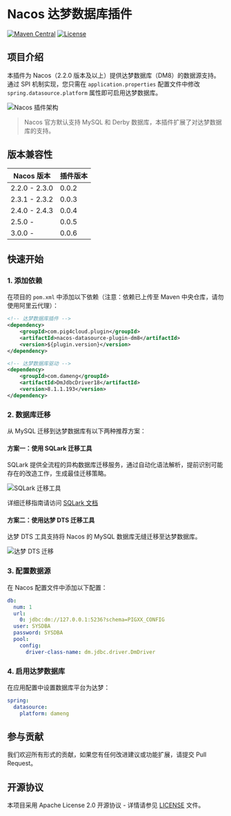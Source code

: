 # Nacos 达梦数据库插件

[![Maven Central](https://img.shields.io/maven-central/v/com.pig4cloud.plugin/nacos-datasource-plugin-dm8.svg?style=flat-square)](https://maven.badges.herokuapp.com/maven-central/com.pig4cloud.plugin/nacos-datasource-plugin-dm8)
[![License](https://img.shields.io/badge/License-Apache%202.0-blue.svg)](https://opensource.org/licenses/Apache-2.0)

## 项目介绍

本插件为 Nacos（2.2.0 版本及以上）提供达梦数据库（DM8）的数据源支持。通过 SPI 机制实现，您只需在 `application.properties` 配置文件中修改 `spring.datasource.platform` 属性即可启用达梦数据库。

![Nacos 插件架构](https://minio.pigx.top/oss/202212/1671179590.jpg)

> Nacos 官方默认支持 MySQL 和 Derby 数据库，本插件扩展了对达梦数据库的支持。

## 版本兼容性

| Nacos 版本    | 插件版本 |
|--------------|---------|
| 2.2.0 - 2.3.0 | 0.0.2   |
| 2.3.1 - 2.3.2 | 0.0.3   |
| 2.4.0 - 2.4.3 | 0.0.4   |
| 2.5.0 -       | 0.0.5   |
| 3.0.0 -       | 0.0.6   |

## 快速开始

### 1. 添加依赖

在项目的 `pom.xml` 中添加以下依赖（注意：依赖已上传至 Maven 中央仓库，请勿使用阿里云代理）：

```xml
<!-- 达梦数据库插件 -->
<dependency>
    <groupId>com.pig4cloud.plugin</groupId>
    <artifactId>nacos-datasource-plugin-dm8</artifactId>
    <version>${plugin.version}</version>
</dependency>

<!-- 达梦数据库驱动 -->
<dependency>
    <groupId>com.dameng</groupId>
    <artifactId>DmJdbcDriver18</artifactId>
    <version>8.1.1.193</version>
</dependency>
```

### 2. 数据库迁移

从 MySQL 迁移到达梦数据库有以下两种推荐方案：

#### 方案一：使用 SQLark 迁移工具
SQLark 提供全流程的异构数据库迁移服务，通过自动化语法解析，提前识别可能存在的改造工作，生成最佳迁移策略。

![SQLark 迁移工具](https://minio.pigx.vip/oss/202501/1738162693.png)

详细迁移指南请访问 [SQLark 文档](https://www.sqlark.com/docs/zh/v1/data-migration/overview.html)

#### 方案二：使用达梦 DTS 迁移工具
达梦 DTS 工具支持将 Nacos 的 MySQL 数据库无缝迁移至达梦数据库。

![达梦 DTS 迁移](https://minio.pigx.top/oss/202406/1718112771.png)

### 3. 配置数据源

在 Nacos 配置文件中添加以下配置：

```yaml
db:
  num: 1
  url:
    0: jdbc:dm://127.0.0.1:5236?schema=PIGXX_CONFIG
  user: SYSDBA
  password: SYSDBA
  pool:
    config:
      driver-class-name: dm.jdbc.driver.DmDriver
```

### 4. 启用达梦数据库

在应用配置中设置数据库平台为达梦：

```yaml
spring:
  datasource:
    platform: dameng
```

## 参与贡献

我们欢迎所有形式的贡献，如果您有任何改进建议或功能扩展，请提交 Pull Request。

## 开源协议

本项目采用 Apache License 2.0 开源协议 - 详情请参见 [LICENSE](LICENSE) 文件。
